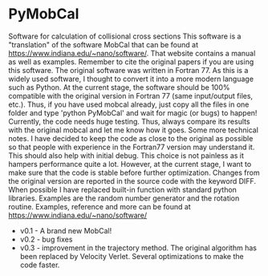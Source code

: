# PyMobCal
Software for calculation of collisional cross sections
This software is a "translation" of the software MobCal that can be found at https://www.indiana.edu/~nano/software/. 
That website contains a manual as well as examples. Remember to cite the original papers if you are using this software. 
The original software was written in Fortran 77. As this is a widely used software, 
I thought to convert it into a more modern language such as Python. 
At the current stage, the software should be 100% compatible with the original version in Fortran 77 (same input/output files, etc.). 
Thus, if you have used mobcal already, just copy all the files in one folder and type 'python PyMobCal' 
and wait for magic (or bugs) to happen! Currently, the code needs huge testing. 
Thus, always compare its results with the original mobcal and let me know how it goes. Some more technical notes. 
I have decided to keep the code as close to the original as possible so that people with experience in the Fortran77 version 
may understand it. This should also help with initial debug. This choice is not painless as it hampers performance quite a lot. 
However, at the current stage, I want to make sure that the code is stable before further optimization. 
Changes from the original version are reported in the source code with the keyword DIFF. 
When possible I have replaced built-in function with standard python libraries. 
Examples are the random number generator and the rotation routine.
Examples, reference and more can be found at https://www.indiana.edu/~nano/software/
* v0.1 - A brand new MobCal!
* v0.2 - bug fixes
* v0.3 - improvement in the trajectory method. The original algorithm has been replaced by Velocity Verlet. Several optimizations to make the code faster.
